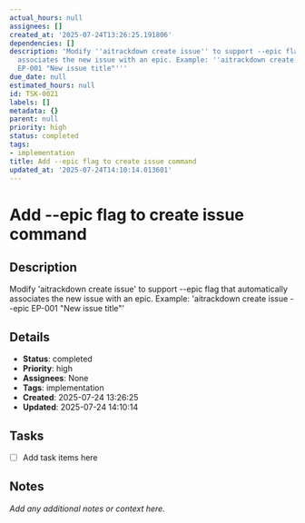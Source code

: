 ```yaml
---
actual_hours: null
assignees: []
created_at: '2025-07-24T13:26:25.191806'
dependencies: []
description: 'Modify ''aitrackdown create issue'' to support --epic flag that automatically
  associates the new issue with an epic. Example: ''aitrackdown create issue --epic
  EP-001 "New issue title"'''
due_date: null
estimated_hours: null
id: TSK-0021
labels: []
metadata: {}
parent: null
priority: high
status: completed
tags:
- implementation
title: Add --epic flag to create issue command
updated_at: '2025-07-24T14:10:14.013601'
---
```


# Add --epic flag to create issue command

## Description
Modify 'aitrackdown create issue' to support --epic flag that automatically associates the new issue with an epic. Example: 'aitrackdown create issue --epic EP-001 "New issue title"'

## Details
- **Status**: completed
- **Priority**: high
- **Assignees**: None
- **Tags**: implementation
- **Created**: 2025-07-24 13:26:25
- **Updated**: 2025-07-24 14:10:14

## Tasks
- [ ] Add task items here

## Notes
_Add any additional notes or context here._
